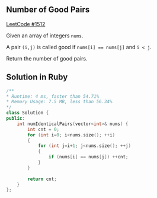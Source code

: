 ## Number of Good Pairs
[LeetCode #1512](https://leetcode.com/problems/number-of-good-pairs/)

Given an array of integers `nums`.

A pair `(i,j)` is called good if `nums[i] == nums[j]` and `i < j`.

Return the number of good pairs.

## Solution in Ruby

```cpp
/**
* Runtime: 4 ms, faster than 54.71%
* Memory Usage: 7.5 MB, less than 56.34%
*/
class Solution {
public:
    int numIdenticalPairs(vector<int>& nums) {
        int cnt = 0;
        for (int i=0; i<nums.size(); ++i)
        {
            for (int j=i+1; j<nums.size(); ++j)
            {
                if (nums[i] == nums[j]) ++cnt;
            }
        }
        
        return cnt;
    }
};
```
